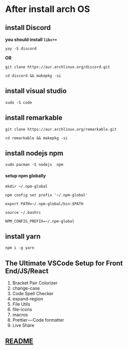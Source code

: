 # After install arch OS 

## install Discord 

**you should install `libc++`**

```yay -S discord``` 

**OR**

`git clone https://aur.archlinux.org/discord.git`

`cd discord && makepkg -si`

## install visual studio

```sudo -S code```

## install remarkable 

`git clone https://aur.archlinux.org/remarkable.git`

`cd remarkable && makepkg -si`


## install nodejs npm 

`sudo pacman -S nodejs  npm` 

#### setup npm globally 

` mkdir ~/.npm-global
`

` npm config set prefix '~/.npm-global'
`

` export PATH=~/.npm-global/bin:$PATH
`


` source ~/.bashrc
`

`
 NPM_CONFIG_PREFIX=~/.npm-global
`



## install yarn 

`npm i -g yarn`


## The Ultimate VSCode Setup for Front End/JS/React

1. Bracket Pair Colorizer
2. change-case
3. Code Spell Checker
4. expand-region
5. File Utils
6. file-icons
7. macros
8. Prettier — Code formatter
9. Live Share


 ## [README](README.md)

